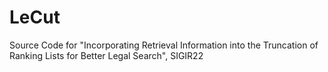 # LeCut
Source Code for "Incorporating Retrieval Information into the Truncation of Ranking Lists for Better Legal Search", SIGIR22
